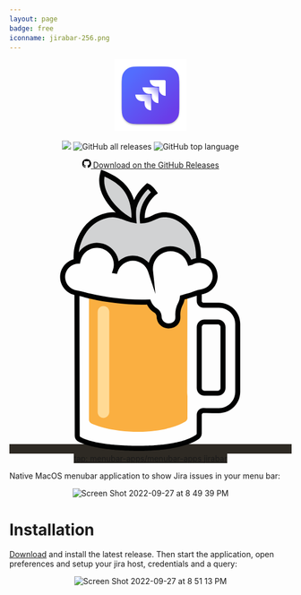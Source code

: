 ```yaml
---
layout: page
badge: free
iconname: jirabar-256.png
---
```


<p align="center">
  <img width="128" src="./assets/img/jirabar-256.png">
</p>

<p align="center">
  <a href="https://github.com/menubar-apps/JiraBar"><img src="https://img.shields.io/badge/-JiraBar-black?logo=github&style=flat"></a>
  <img alt="GitHub all releases" src="https://img.shields.io/github/downloads/menubar-apps/jirabar/total">
  <img alt="GitHub top language" src="https://img.shields.io/github/languages/top/menubar-apps/jirabar">
</p>
  
<p align="center">
<a class="appstore-badge" href="https://github.com/menubar-apps/jirabar/releases">
    <svg class="appstore-badge__icon" xmlns="http://www.w3.org/2000/svg" viewBox="0 0 16 16" width="16" height="16"><path d="M8 0c4.42 0 8 3.58 8 8a8.013 8.013 0 0 1-5.45 7.59c-.4.08-.55-.17-.55-.38 0-.27.01-1.13.01-2.2 0-.75-.25-1.23-.54-1.48 1.78-.2 3.65-.88 3.65-3.95 0-.88-.31-1.59-.82-2.15.08-.2.36-1.02-.08-2.12 0 0-.67-.22-2.2.82-.64-.18-1.32-.27-2-.27-.68 0-1.36.09-2 .27-1.53-1.03-2.2-.82-2.2-.82-.44 1.1-.16 1.92-.08 2.12-.51.56-.82 1.28-.82 2.15 0 3.06 1.86 3.75 3.64 3.95-.23.2-.44.55-.51 1.07-.46.21-1.61.55-2.33-.66-.15-.24-.6-.83-1.23-.82-.67.01-.27.38.01.53.34.19.73.9.82 1.13.16.45.68 1.31 2.69.94 0 .67.01 1.3.01 1.49 0 .21-.15.45-.55.38A7.995 7.995 0 0 1 0 8c0-4.42 3.58-8 8-8Z"></path></svg>
    <span class="appstore-badge__text">Download on the</span>
    <span class="appstore-badge__storename">GitHub Releases</span>
  </a>

  <a class="appstore-badge" href="#" style="background-color: #2e2a24">
    <svg class="appstore-badge__icon" viewBox="-46 0 256 256" version="1.1" xmlns="http://www.w3.org/2000/svg" xmlns:xlink="http://www.w3.org/1999/xlink" preserveAspectRatio="xMidYMid" fill="#000000"><g id="SVGRepo_bgCarrier" stroke-width="0"></g><g id="SVGRepo_tracerCarrier" stroke-linecap="round" stroke-linejoin="round"></g><g id="SVGRepo_iconCarrier"> <g> <path d="M125.533525,84.856832 C126.234965,66.5716053 121.616725,59.190272 118.150485,53.9132587 C114.633045,48.9895253 106.195285,41.2532053 95.8272853,40.9289387 C86.0224853,40.6234453 83.663872,46.042112 74.6185387,46.369792 C73.1354453,29.8970453 85.5668053,20.8585387 85.5668053,20.8585387 C85.5668053,20.8585387 82.1671253,16.054272 79.3545387,14.881792 C76.1186987,17.7575253 68.360192,26.017792 66.701312,37.107712 C64.9536853,20.7732053 56.7872853,10.3266987 38.6829653,3.04605867 C33.5407787,21.0343253 50.5186987,37.839872 61.5488853,44.4770987 C55.7018453,42.5127253 50.6279253,39.9168853 43.8132053,41.2583253 C31.9023787,43.6032853 22.0839253,50.803712 16.4877653,66.6057387 C10.893312,82.4077653 18.4640853,100.843179 20.109312,106.108245 C21.7562453,111.378432 33.9367253,133.761365 43.4838187,137.053525 C53.0292053,140.349099 53.0326187,138.864299 58.135552,136.891392 C63.2384853,134.916779 70.9730987,131.293525 82.3343787,135.411712 C93.6871253,139.524779 95.168512,140.511232 102.244352,135.903232 C109.327019,131.295232 118.541312,116.976299 120.679765,112.859819 C122.819925,108.746752 123.971925,106.604885 124.634112,104.466432 C125.456725,98.2029653 124.902059,101.245952 125.533525,84.856832" fill="#D1D2D3"> </path> <path d="M126.214656,110.16192 L126.214656,119.103147 C126.214656,121.197227 127.912789,122.89536 130.006869,122.89536 L130.006869,122.89536 L144.076629,122.89536 C148.601003,122.89536 152.942763,124.694187 156.142763,127.894187 C159.344469,131.095893 161.143296,135.435947 161.143296,139.962027 L161.143296,139.962027 L161.142317,181.198985 C161.142285,181.658001 161.142252,182.115644 161.142219,182.571734 L161.141346,191.858973 C161.141296,192.284417 161.141245,192.707037 161.141192,193.126652 L161.140495,198.006133 C161.140432,198.398798 161.140367,198.78773 161.1403,199.17275 L161.139883,201.434453 C161.139883,205.970773 159.335936,210.321067 156.120576,213.522773 C152.906923,216.72448 148.549803,218.514773 144.013483,218.499413 C139.258709,218.51136 134.258176,218.502827 130.087083,218.4448 C129.066496,218.42432 128.081749,218.81344 127.353003,219.528533 C126.625963,220.24192 126.214656,221.218133 126.214656,222.235307 L126.214656,222.235307 L126.214339,226.749094 C126.214304,226.931737 126.214265,227.115473 126.214222,227.300091 L126.213464,229.544517 C126.213379,229.732856 126.213288,229.921242 126.213191,230.109466 L126.212523,231.2352 C126.210389,234.409813 126.206123,237.41696 126.197589,239.230293 C126.197589,240.35328 125.697536,241.41824 124.833963,242.13504 C120.487083,245.418667 105.301163,252.695893 71.3350827,252.695893 C38.0704427,252.695893 22.2291627,247.261867 17.286656,244.399787 C16.196096,243.705173 15.535616,242.500267 15.5322027,241.210027 C15.517184,233.835861 15.4611944,207.580048 15.4031959,180.486075 L15.3952782,176.787942 C15.3279344,145.338457 15.2602709,113.864788 15.2529605,110.46478 L15.2523093,110.16192 L126.214656,110.16192 Z M143.034197,138.088619 L130.954411,138.088619 C129.782044,138.088619 128.652792,138.525707 127.785893,139.305529 L127.604224,139.477845 C126.774329,140.309333 126.283401,141.412887 126.221632,142.580368 L126.214997,142.831445 L126.214997,197.999445 C126.214997,199.171812 126.650599,200.301064 127.43161,201.169351 L127.604224,201.351339 C128.432526,202.181234 129.538841,202.670675 130.703929,202.732246 L130.954411,202.738859 L143.034197,202.738859 C144.206564,202.738859 145.335816,202.304743 146.204103,201.52393 L146.386091,201.351339 C147.214393,200.521444 147.705215,199.415023 147.766977,198.249927 L147.773611,197.999445 L147.773611,142.831445 C147.773611,141.655893 147.338009,140.529402 146.558385,139.66011 L146.386091,139.477845 C145.556196,138.649543 144.449775,138.157234 143.284679,138.095274 L143.034197,138.088619 Z" fill="#FEFEFE"> </path> <path d="M26.191872,109.062656 L26.191872,226.619563 C26.191872,227.976363 26.9154987,229.229056 28.091392,229.906603 C32.888832,232.193536 46.810112,237.653163 71.217152,237.653163 C95.7846187,237.653163 109.291179,231.019349 113.815552,228.285269 C114.895872,227.590656 115.546112,226.392576 115.546112,225.109163 C115.556352,209.520469 115.556352,109.062656 115.556352,109.062656 L26.191872,109.062656 Z" fill="#FAAF41"> </path> <path d="M39.327744,123.713536 C42.128384,123.713536 44.4187307,125.903189 44.5791573,128.664576 L44.5876907,128.973483 L44.5876907,219.821056 C44.5876907,222.725803 42.2324907,225.081003 39.327744,225.081003 C36.5253973,225.081003 34.2367573,222.891349 34.0763307,220.131669 L34.0677973,219.821056 L34.0677973,128.973483 C34.0677973,126.068736 36.4229973,123.713536 39.327744,123.713536" fill="#FFDA95"> </path> <path d="M89.8184533,133.186048 C89.8184533,131.289941 88.7022933,129.025195 86.8693333,127.888555 C83.88608,126.084608 81.55648,123.316395 80.2884267,120.019115 C56.02304,120.834901 33.8773333,116.575061 22.7191467,113.566208 C19.85536,112.753835 16.9540267,112.079701 14.02368,111.547221 C7.3472,110.221141 2.27157333,104.357035 2.27157333,97.3067947 C2.27157333,89.5465813 8.42922667,83.240448 16.1211733,82.963968 C17.6042667,74.756608 24.7688533,68.525568 33.4045867,68.525568 C43.11552,68.525568 50.9883733,76.3984213 50.9883733,86.1093547 C50.9883733,88.1522347 50.6197333,90.1080747 49.9797333,91.934208 L50.0309333,91.9427413 C52.2001067,85.160448 58.5489067,80.245248 66.0514133,80.245248 C73.5044267,80.245248 79.8208,85.1024213 82.0258133,91.821568 C81.96096,91.2157013 81.9285333,90.5995947 81.9285333,89.9749547 C81.9285333,79.8749013 90.1154133,71.689728 100.21376,71.689728 C108.388693,71.689728 115.30752,77.055488 117.649067,84.453888 L119.241387,84.0374613 C121.326933,82.8632747 123.7248,82.1840213 126.288213,82.1840213 C134.224213,82.1840213 140.65664,88.6181547 140.653228,96.5507413 C140.653228,103.819435 135.258453,109.825195 128.254293,110.784341 C126.667093,111.007915 125.11232,111.412395 123.615573,111.989248 C119.451307,113.557675 115.19488,114.858155 110.895787,115.931648 C110.680747,118.051328 110.04928,120.048128 109.085013,121.840128 C107.3408,125.113515 106.559147,128.813568 106.8288,132.511915 C106.827093,132.735488 106.835627,133.909675 106.835627,134.134955 C106.835627,138.833408 103.026347,141.692075 98.3227733,141.692075 C93.6277333,141.692075 89.8184533,137.886208 89.8184533,133.186048" fill="#FEFEFE"> </path> <polygon fill="#010202" points="86.4017067 112.433152 86.5024 112.740352 86.4699733 112.433152"> </polygon> <path d="M37.19168,0 L39.5298133,0.938666667 C54.5570133,6.98197333 63.3053867,15.2814933 67.0993067,27.5182933 C69.49888,22.20032 73.1426133,17.4711467 77.3768533,13.6072533 L77.3768533,13.6072533 L78.9128533,12.2368 L80.2304,12.78464 C80.79872,13.0235733 81.3653333,13.3495467 81.9387733,13.75744 C82.8296533,14.3906133 83.73248,15.2132267 84.6472533,16.18432 C85.3418667,16.9198933 86.0040533,17.7015467 86.6167467,18.4814933 L86.6167467,18.4814933 L86.9546667,18.9166933 L87.33184,19.4235733 L88.7159467,21.3777067 L86.90176,22.69696 L86.6542933,22.8881067 L86.31296,23.168 L85.89312,23.5383467 L85.3998933,23.9940267 C84.2018133,25.1306667 82.9986133,26.4874667 81.8756267,28.05248 C78.7336533,32.43008 76.84608,37.4920533 76.7675733,43.2366933 L76.7675733,43.2366933 L76.7658667,43.9057067 L77.2573867,43.8254933 C78.9486933,43.5165867 80.5393067,42.9243733 82.8672,41.8645333 L82.8672,41.8645333 L84.1966933,41.2552533 C88.69376,39.2192 91.38688,38.5194667 95.8976,38.6594133 C105.47712,38.9597867 114.69312,45.1669333 120.04864,52.6677333 C120.168107,52.8503467 120.28928,53.03296 120.405333,53.21728 L120.405333,53.21728 L121.094827,54.3095467 L121.751893,55.3949867 C125.84448,62.34624 127.81568,69.0944 127.88736,79.99488 C136.326827,80.79872 142.928213,87.9035733 142.9248,96.5512533 C142.9248,104.89344 136.751787,111.91296 128.571733,113.032533 C128.54272,113.037653 128.515413,113.04448 128.484693,113.0496 L128.484693,113.0496 L128.484693,119.103147 C128.484693,119.942827 129.16736,120.625493 130.00704,120.625493 L130.00704,120.625493 L144.0768,120.625493 C149.205333,120.625493 154.123947,122.661547 157.750613,126.288213 C161.37728,129.916587 163.413333,134.8352 163.413333,139.962027 L163.413333,139.962027 L163.411627,201.434453 C163.411627,206.574933 161.365333,211.503787 157.723307,215.130453 C154.08128,218.758827 149.147307,220.788053 144.02048,220.76928 C143.296853,220.770987 142.58688,220.772693 141.888853,220.7744 L141.888853,220.7744 L137.751893,220.772693 L132.724053,220.745387 L130.039467,220.714667 C129.629867,220.706133 129.235627,220.863147 128.94208,221.149867 C128.65024,221.436587 128.484693,221.827413 128.484693,222.235307 L128.484693,222.235307 L128.479573,234.668373 L128.467627,239.230293 C128.467627,241.02912 127.6672,242.732373 126.201173,243.945813 C124.1344,245.507413 121.39008,246.985387 117.986987,248.323413 L117.986987,248.323413 L116.82816,248.762027 C115.053227,249.41568 113.114453,250.031787 111.015253,250.601813 L111.015253,250.601813 L109.590187,250.975573 L108.11904,251.33568 C106.624,251.68896 105.05728,252.02176 103.420587,252.330667 L103.420587,252.330667 L101.76,252.632747 L100.053333,252.91776 C98.6094933,253.14816 97.1195733,253.3632 95.5818667,253.55776 L95.5818667,253.55776 L93.71136,253.78304 L91.79648,253.991253 L89.83552,254.178987 L87.82848,254.349653 L85.77536,254.49984 L83.67616,254.629547 C83.32288,254.650027 82.9678933,254.6688 82.6112,254.687573 L82.6112,254.687573 L80.44544,254.78656 L78.2353067,254.865067 C77.4894933,254.885547 76.73856,254.906027 75.9790933,254.921387 L75.9790933,254.921387 L73.6785067,254.953813 C72.9053867,254.962347 72.1237333,254.96576 71.3352533,254.96576 L71.3352533,254.96576 L70.1354667,254.96576 C69.34016,254.96064 68.5499733,254.953813 67.76832,254.94528 L67.76832,254.94528 L65.4455467,254.907733 L63.1671467,254.85312 C62.4145067,254.83264 61.6704,254.80704 60.93312,254.78144 L60.93312,254.78144 L58.7451733,254.690987 C58.38336,254.67392 58.02496,254.65856 57.66656,254.639787 L57.66656,254.639787 L55.5451733,254.523733 L53.4698667,254.394027 L51.44064,254.245547 C51.1044267,254.221653 50.7733333,254.194347 50.44224,254.16704 L50.44224,254.16704 L48.48128,253.99808 C48.15872,253.96736 47.8378667,253.938347 47.51872,253.90592 L47.51872,253.90592 L45.6277333,253.714773 L43.7845333,253.508267 C43.4807467,253.472427 43.1786667,253.436587 42.88,253.39904 L42.88,253.39904 L41.1067733,253.170347 L39.3813333,252.931413 L37.7053867,252.67712 C36.87936,252.545707 36.0704,252.412587 35.2802133,252.27264 L35.2802133,252.27264 L33.72544,251.987627 C33.46944,251.93984 33.2168533,251.890347 32.9659733,251.840853 L32.9659733,251.840853 L31.48288,251.538773 L30.0509867,251.226453 L28.6685867,250.90048 L27.33568,250.56768 C26.0283733,250.228053 24.79616,249.873067 23.6424533,249.506133 L23.6424533,249.506133 L22.51264,249.13408 C21.95968,248.946347 21.4289067,248.7552 20.9152,248.558933 L20.9152,248.558933 L19.9150933,248.168107 C18.4541867,247.57248 17.1707733,246.95296 16.06656,246.314667 C14.3240533,245.203627 13.2676267,243.280213 13.2625067,241.21344 L13.2625067,241.21344 L12.98944,113.629867 C5.46474667,111.85152 0,105.14432 0,97.3073067 C0,89.66656 5.1712,83.2238933 12.2350933,81.29024 C12.1480533,78.96576 12.20096,76.672 12.4416,74.40896 C12.7624533,71.4154667 13.3888,68.5568 14.3479467,65.8466133 C19.8485333,50.3108267 29.6379733,41.73312 43.3749333,39.02976 C45.8274133,38.54848 48.07168,38.4938667 50.4302933,38.8113067 C48.6485333,37.1438933 46.9384533,35.3604267 45.3819733,33.5104 C37.1285333,23.6919467 33.50016,12.9143467 36.4987733,2.42176 L36.4987733,2.42176 L37.19168,0 Z M123.943253,114.286933 L122.852693,114.688 C122.622293,114.771627 122.376533,114.8416 122.14272,114.92352 C120.0128,115.672747 117.82656,116.353707 115.602773,116.990293 C114.2272,117.384533 114.2272,117.384533 112.91648,117.756587 L112.91648,117.756587 L112.81408,118.275413 C112.503467,119.666347 112.032427,121.007787 111.4112,122.279253 L111.4112,122.279253 L110.808747,123.455147 C110.697813,123.682133 110.62272,123.922773 110.523733,124.15488 C109.402453,126.731947 108.888747,129.554773 109.098667,132.51072 L109.098667,132.51072 L109.100373,132.84352 L109.105493,134.13376 C109.105493,139.999573 104.418987,143.96416 98.3227733,143.96416 C95.2285867,143.96416 92.4450133,142.651733 90.48064,140.561067 C89.04704,139.035307 88.0571733,137.09824 87.7021867,134.939307 C87.60832,134.367573 87.54688,133.783893 87.54688,133.18656 C87.54688,131.969707 86.7498667,130.48832 85.69344,129.831253 C82.7818667,128.069973 80.4266667,125.515093 78.8992,122.482347 L78.8992,122.482347 L78.8258133,122.33216 L77.33248,122.364587 C60.1088,122.658133 42.57792,120.5504 28.1873067,117.25824 C26.5147733,116.875947 24.87296,116.48 23.29088,116.066987 L23.29088,116.066987 L22.0996267,115.751253 C22.0672,115.741013 22.03136,115.734187 21.9972267,115.723947 C20.52096,115.309227 19.03104,114.93376 17.5325867,114.59072 L17.5325867,114.59072 L17.8039467,241.204907 C17.8039467,241.722027 18.0701867,242.20672 18.4251733,242.433707 C19.0839467,242.816 19.8229333,243.191467 20.64384,243.560107 L20.64384,243.560107 L21.4903467,243.923627 C22.36416,244.28544 23.31648,244.63872 24.3490133,244.985173 L24.3490133,244.985173 L25.40544,245.3248 C25.9464533,245.492053 26.5079467,245.6576 27.0882133,245.82144 L27.0882133,245.82144 L28.2743467,246.142293 L29.51168,246.454613 L30.7985067,246.760107 L32.13824,247.053653 C32.36352,247.103147 32.59392,247.150933 32.8260267,247.19872 L32.8260267,247.19872 L34.2391467,247.478613 C34.7170133,247.570773 35.20512,247.662933 35.70176,247.75168 L35.70176,247.75168 L37.2138667,248.011093 C37.7258667,248.096427 38.2464,248.180053 38.7754667,248.260267 L38.7754667,248.260267 L40.3848533,248.497493 L42.0437333,248.72448 C42.3236267,248.76032 42.6052267,248.797867 42.89024,248.832 L42.89024,248.832 L44.6208,249.04192 L46.3991467,249.23648 L48.2235733,249.41568 C48.53248,249.4464 48.8430933,249.473707 49.1537067,249.50272 L49.1537067,249.50272 L51.0498133,249.664853 L52.992,249.811627 L54.9802667,249.94304 L57.0146133,250.059093 L59.09504,250.161493 C59.4449067,250.176853 59.7981867,250.190507 60.1514667,250.205867 L60.1514667,250.205867 L62.30016,250.284373 C62.6602667,250.29632 63.0237867,250.30656 63.39072,250.3168 L63.39072,250.3168 L65.6059733,250.369707 C65.9780267,250.376533 66.3517867,250.38336 66.72896,250.390187 L66.72896,250.390187 L69.0107733,250.415787 C69.7770667,250.420907 70.5518933,250.42432 71.3352533,250.42432 L71.3352533,250.42432 L72.4736,250.422613 C74.3645867,250.412373 76.2077867,250.381653 78.0049067,250.32704 L78.0049067,250.32704 L80.13824,250.253653 C80.4898133,250.241707 80.83968,250.226347 81.18784,250.20928 L81.18784,250.20928 L83.2529067,250.10688 L85.2736,249.984 C85.6064,249.961813 85.9392,249.939627 86.26688,249.915733 L86.26688,249.915733 L88.2210133,249.76384 C88.54016,249.73824 88.8610133,249.710933 89.1784533,249.683627 L89.1784533,249.683627 L91.0626133,249.506133 C91.37152,249.473707 91.6804267,249.442987 91.9876267,249.41056 L91.9876267,249.41056 L93.8001067,249.209173 C94.0987733,249.173333 94.3957333,249.137493 94.6909867,249.101653 L94.6909867,249.101653 L96.4352,248.874667 L98.1333333,248.630613 L99.7853867,248.374613 C100.328107,248.285867 100.864,248.193707 101.389653,248.103253 L101.389653,248.103253 L102.94784,247.816533 C103.458133,247.717547 103.963307,247.61856 104.45824,247.51616 L104.45824,247.51616 L105.92256,247.202133 L107.337387,246.877867 C108.265813,246.657707 109.160107,246.427307 110.025387,246.193493 L110.025387,246.193493 L111.296853,245.833387 C111.505067,245.771947 111.709867,245.7088 111.914667,245.64736 L111.914667,245.64736 L113.114453,245.2736 L114.264747,244.887893 C118.21056,243.524267 121.260373,241.99168 123.383467,240.385707 C123.726507,240.100693 123.926187,239.67744 123.926187,239.220053 L123.926187,239.220053 L123.943253,222.235307 C123.943253,220.60544 124.60032,219.04384 125.764267,217.905493 C126.928213,216.763733 128.50176,216.1408 130.117973,216.174933 L130.117973,216.174933 L132.77696,216.203947 L136.71936,216.22784 L141.89568,216.23296 L144.022187,216.22784 C147.954347,216.241493 151.7312,214.690133 154.518187,211.915093 C157.303467,209.138347 158.870187,205.36832 158.870187,201.434453 L158.870187,201.434453 L158.871893,139.962027 C158.871893,136.0384 157.313707,132.2752 154.538667,129.50016 C151.763627,126.72512 148.000427,125.166933 144.0768,125.166933 L144.0768,125.166933 L130.00704,125.166933 C126.65856,125.166933 123.943253,122.451627 123.943253,119.103147 L123.943253,119.103147 L123.943253,114.286933 Z M143.034027,135.818752 C144.892587,135.818752 146.676053,136.557739 147.991893,137.873579 C149.307733,139.187712 150.045013,140.971179 150.045013,142.831445 L150.045013,142.831445 L150.045013,197.999445 C150.045013,199.858005 149.307733,201.641472 147.990187,202.957312 C146.676053,204.271445 144.892587,205.008725 143.034027,205.008725 L143.034027,205.008725 L130.955947,205.008725 C129.097387,205.008725 127.31392,204.271445 125.996373,202.955605 C124.68224,201.641472 123.943253,199.858005 123.943253,197.999445 L123.943253,197.999445 L123.943253,142.831445 C123.943253,140.971179 124.68224,139.187712 125.99808,137.871872 C127.31392,136.557739 129.097387,135.818752 130.955947,135.818752 L130.955947,135.818752 Z M143.034027,140.361899 L130.955947,140.361899 C130.300587,140.361899 129.672533,140.621312 129.210027,141.082112 C128.74752,141.546325 128.484693,142.176085 128.484693,142.831445 L128.484693,142.831445 L128.484693,197.999445 C128.484693,198.654805 128.74752,199.282859 129.20832,199.743659 C129.672533,200.207872 130.300587,200.468992 130.955947,200.468992 L130.955947,200.468992 L143.034027,200.468992 C143.689387,200.468992 144.31744,200.207872 144.77824,199.745365 C145.242453,199.282859 145.503573,198.654805 145.503573,197.999445 L145.503573,197.999445 L145.503573,142.831445 C145.503573,142.176085 145.242453,141.546325 144.779947,141.083819 C144.31744,140.621312 143.689387,140.361899 143.034027,140.361899 L143.034027,140.361899 Z M33.4045867,70.7959467 C25.9771733,70.7959467 19.6642133,76.1326933 18.3552,83.36896 L18.3552,83.36896 L18.0309333,85.1677867 L17.0837333,85.2036267 L16.2030933,85.2343467 C14.9384533,85.27872 13.72672,85.5227733 12.59008,85.9255467 C7.89333333,87.5912533 4.54144,92.0644267 4.54144,97.3073067 C4.54144,102.652587 8.04522667,107.2896 12.9792,108.919467 C13.4519467,109.074773 13.9332267,109.213013 14.4315733,109.312 C16.0682667,109.610667 17.6930133,109.960533 19.30752,110.342827 C20.6523733,110.660267 21.9886933,110.999893 23.31136,111.373653 C23.87968,111.527253 24.4872533,111.668907 25.07264,111.819093 C25.8816,112.023893 26.6752,112.233813 27.50464,112.433493 C42.6427733,116.063573 61.7540267,118.370987 80.2116267,117.74976 L80.2116267,117.74976 L81.8261333,117.695147 L82.4064,119.20384 C83.4884267,122.018133 85.4818133,124.393813 88.0674133,125.958827 C90.50112,127.469227 92.08832,130.423467 92.08832,133.18656 L92.08832,133.18656 L92.0968533,133.517653 C92.15488,134.62528 92.5218133,135.645867 93.0850133,136.528213 C94.1943467,138.26048 96.1143467,139.42272 98.3227733,139.42272 C102.06208,139.42272 104.564053,137.306453 104.564053,134.13376 L104.564053,134.13376 L104.557227,132.831573 L104.564053,132.677973 C104.523093,132.13696 104.506027,131.597653 104.506027,131.060053 C104.511147,127.479467 105.39008,123.943253 107.0848,120.762027 L107.0848,120.762027 L107.352747,120.236373 C108.038827,118.81984 108.475733,117.290667 108.634453,115.703467 L108.634453,115.703467 L108.79488,114.11456 L110.344533,113.728853 C111.926613,113.332907 113.4592,112.882347 114.991787,112.433493 C116.33664,112.039253 117.666133,111.63136 118.980267,111.204693 C120.275627,110.783147 121.550507,110.34112 122.799787,109.87008 L122.799787,109.87008 L123.513173,109.607253 C124.050773,109.421227 124.598613,109.274453 125.146453,109.12768 C126.066347,108.880213 126.99648,108.668587 127.945387,108.53376 L127.945387,108.53376 L128.34816,108.47232 C128.395947,108.463787 128.44032,108.45184 128.484693,108.443307 C134.162773,107.40224 138.38336,102.429013 138.38336,96.5495467 C138.385067,90.3901867 133.773653,85.31456 127.817387,84.56192 C127.315627,84.4987733 126.80704,84.4561067 126.288213,84.4561067 C125.25568,84.4561067 124.24192,84.5892267 123.262293,84.84352 C122.25024,85.1063467 121.275733,85.49888 120.357547,86.016 L120.357547,86.016 L120.09984,86.1610667 L116.133547,87.1936 L115.483307,85.1387733 C113.394347,78.5373867 107.246933,73.9601067 100.21376,73.9601067 C91.3698133,73.9601067 84.2001067,81.1298133 84.2001067,89.9754667 C84.2001067,90.5181867 84.22912,91.0557867 84.2837333,91.5848533 L84.2837333,91.5848533 L85.9938133,107.890347 L86.4699733,112.433493 L86.4017067,112.433493 L84.91008,107.890347 L79.86688,92.52864 C77.9229867,86.6030933 72.3797333,82.5173333 66.0514133,82.5173333 C59.6770133,82.5173333 54.1064533,86.656 52.1949867,92.6344533 L52.1949867,92.6344533 L51.5976533,94.49984 L46.94016,93.73696 L47.83616,91.18208 C48.4164267,89.52832 48.7168,87.8267733 48.7168,86.10816 C48.7168,77.6516267 41.86112,70.7959467 33.4045867,70.7959467 Z M79.6398933,17.71008 L79.08352,18.2545067 C74.0096,23.3198933 69.2565333,31.8020267 68.9681067,37.0261333 C68.6779733,42.25024 69.5296,48.7355733 69.5296,48.7355733 L69.5296,48.7355733 L66.3261867,48.12288 C64.9437867,47.8583467 63.6996267,47.5460267 62.2609067,47.09888 L62.2609067,47.09888 L61.2676267,46.78144 C61.0952533,46.72512 60.9211733,46.6653867 60.7419733,46.6056533 L60.7419733,46.6056533 L60.5559467,46.5408 L59.6189867,46.2165333 L55.8779733,44.8785067 L54.85056,44.5303467 C50.6743467,43.1650133 47.71328,42.8066133 44.25216,43.4875733 C32.1024,45.8786133 23.5997867,53.3282133 18.6299733,67.3621333 C17.792,69.7275733 17.2424533,72.2397867 16.95744,74.8919467 C16.95232,74.93632 16.95232,74.9824 16.9472,75.02848 C20.4424533,69.8368 26.2997333,66.4302933 32.89088,66.2613333 L32.89088,66.2613333 L33.4045867,66.2545067 C43.1889067,66.2545067 51.3194667,73.3320533 52.9578667,82.64704 L52.9578667,82.64704 L53.03296,83.1061333 L53.5227733,82.6624 C56.7842133,79.8276267 60.9928533,78.1021867 65.5394133,77.98272 L65.5394133,77.98272 L66.0514133,77.9758933 C71.58784,77.9758933 76.66688,80.3584 80.1928533,84.2513067 L80.1928533,84.2513067 L80.39936,84.48512 L80.5290667,84.0379733 C83.0293333,75.7367467 90.6376533,69.64736 99.6983467,69.4237867 L99.6983467,69.4237867 L100.21376,69.4186667 C108.356267,69.4186667 115.57376,74.1956267 118.877867,81.3533867 L118.877867,81.3533867 L118.990507,81.60768 L119.20896,81.50016 C120.521387,80.88064 121.915733,80.4539733 123.347627,80.1962667 C123.30496,69.8026667 121.475413,63.7184 117.579093,57.25696 L117.579093,57.25696 L116.95616,56.2500267 L116.302507,55.2328533 C111.747413,48.8567467 103.717547,43.44832 95.7559467,43.1991467 C91.8749867,43.0779733 89.7518933,43.68384 85.4186667,45.69088 L85.4186667,45.69088 L84.6967467,46.0219733 C80.72704,47.8242133 78.4162133,48.5034667 74.7008,48.6382933 L74.7008,48.6382933 L72.5504,48.7168 L72.3575467,46.5732267 C71.62368,38.4375467 73.92256,31.3429333 78.18752,25.4037333 C79.63136,23.3915733 81.08032,21.7873067 82.35008,20.5994667 L82.35008,20.5994667 L82.4251733,20.52608 L81.9285333,19.9424 L81.3431467,19.2989867 C80.8584533,18.78528 80.38912,18.3330133 79.9470933,17.9592533 L79.9470933,17.9592533 L79.6398933,17.71008 Z M40.3012267,6.19178667 L40.2432,6.56213333 C39.0775467,14.5117867 42.28608,22.7703467 48.86016,30.5885867 C52.8725333,35.3621333 58.0334933,39.6765867 62.4469333,42.3850667 C63.1330133,42.8066133 63.8037333,43.1957333 64.4471467,43.53536 L64.4471467,43.53536 L64.8174933,43.7282133 L64.8157867,43.3698133 C64.7867733,41.0385067 64.65024,38.83008 64.4027733,36.7325867 C62.6705067,22.08768 55.4513067,12.94336 40.5384533,6.2976 L40.5384533,6.2976 L40.3012267,6.19178667 Z" fill="#010202"> </path> </g> </g></svg>
    <span class="appstore-badge__text">tap: menubar-apps/menubar-apps</span>
    <span class="appstore-badge__storename">jirabar</span>
  </a>
</p>

Native MacOS menubar application to show Jira issues in your menu bar:

<p align="center">
<img width="539" alt="Screen Shot 2022-09-27 at 8 49 39 PM" src="https://user-images.githubusercontent.com/9363150/192662802-a4640dd9-dc7b-4aeb-9aa8-fa0708738b11.png">
</p>

# Installation

[Download](https://github.com/menubar-apps/JiraBar/releases/download/v1.0/jiraBar.1.0.dmg) and install the latest release. Then start the application, open preferences and setup your jira host, credentials and a query:

<p align="center">
<img width="612" alt="Screen Shot 2022-09-27 at 8 51 13 PM" src="https://user-images.githubusercontent.com/9363150/192662959-5fb0fde2-efe1-4631-a454-f7330315262b.png">
</p>

